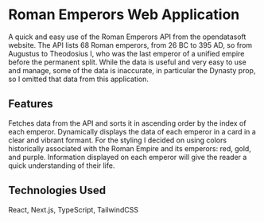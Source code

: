 # Roman Emperors Web Application
A quick and easy use of the Roman Emperors API from the opendatasoft website. The API lists 68 Roman emperors, from 26 BC to 395 AD, so from Augustus to Theodosius I, who was the last emperor of a unified empire before the permanent split. While the data is useful and very easy to use and manage, some of the data is inaccurate, in particular the Dynasty prop, so I omitted that data from this application. 

## Features
Fetches data from the API and sorts it in ascending order by the index of each emperor.
Dynamically displays the data of each emperor in a card in a clear and vibrant formant.
For the styling I decided on using colors historically associated with the Roman Empire and its emperors: red, gold, and purple.
Information displayed on each emperor will give the reader a quick understanding of their life.

## Technologies Used
React, Next.js, TypeScript, TailwindCSS